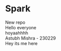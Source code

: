 # Spark
New repo
<br>
Hello everyone<br>
hoyaahhhh
<br>
Astubh Mishra - 230229
<br>
Hey its me here
